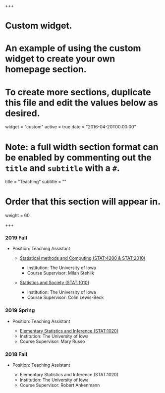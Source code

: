 +++
# Custom widget.
# An example of using the custom widget to create your own homepage section.
# To create more sections, duplicate this file and edit the values below as desired.
widget = "custom"
active = true
date = "2016-04-20T00:00:00"

# Note: a full width section format can be enabled by commenting out the `title` and `subtitle` with a `#`.
title = "Teaching"
subtitle = ""

# Order that this section will appear in.
weight = 60

+++

### 2019 Fall

- Position: Teaching Assistant

    - [Statistical methods and Computing (STAT:4200 &  STAT:2010)](https://issaclee.netlify.com/post/stat2010/)
        * Institution: The University of Iowa
        * Course Supervisor:  Milan Stehlik

    - [Statistics and Society (STAT:1010)](https://issaclee.netlify.com/post/stat1010/)
        * Institution: The University of Iowa
        * Course Supervisor: Colin Lewis-Beck

### 2019 Spring

- Position: Teaching Assistant

    - [Elementary Statistics and Inference (STAT:1020)](https://issaclee.netlify.com/post/stat1020/)
    * Institution: The University of Iowa
    * Course Supervisor: Mary Russo

### 2018 Fall

- Position: Teaching Assistant

    - Elementary Statistics and Inference (STAT:1020)
    * Institution: The University of Iowa
    * Course Supervisor: Robert Ankenmann

